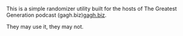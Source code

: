 This is a simple randomizer utility built for the hosts of The Greatest Generation podcast (gagh.biz)[gagh.biz](https://www.gagh.biz).

They may use it, they may not.

